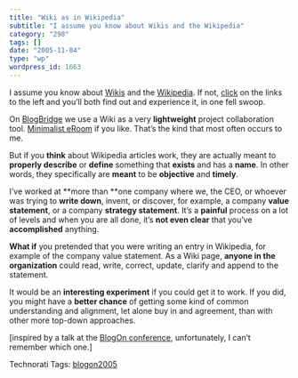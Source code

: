 ```yaml
---
title: "Wiki as in Wikipedia"
subtitle: "I assume you know about Wikis and the Wikipedia"
category: "298"
tags: []
date: "2005-11-04"
type: "wp"
wordpress_id: 1663
---
```

I assume you know about [Wikis](http://en.wikipedia.org/wiki/Wiki) and the [Wikipedia](http://www.wikipedia.org/). If not, [click](http://en.wikipedia.org/wiki/Wikipedia) on the links to the left and you’ll both find out and experience it, in one fell swoop.

On [BlogBridge](http://www.blogbridge.com/) we use a Wiki as a very **lightweight** project collaboration tool. [Minimalist eRoom](http://www.documentum.com/eroom/) if you like. That’s the kind that most often occurs to me.

But if you **think** about Wikipedia articles work, they are actually meant to **properly describe** or **define** something that **exists** and has a **name**. In other words, they specifically are **meant** to be **objective** and **timely**.

I’ve worked at **more than **one company where we, the CEO, or whoever was trying to **write down**, invent, or discover, for example, a company **value statement**, or a company **strategy statement**. It’s a **painful** process on a lot of levels and when you are all done, it’s **not even clear** that you’ve **accomplished** anything.

**What if** you pretended that you were writing an entry in Wikipedia, for example of the company value statement. As a Wiki page, **anyone in the organization** could read, write, correct, update, clarify and append to the statement.

It would be an **interesting experiment** if you could get it to work. If you did, you might have a **better chance** of getting some kind of common understanding and alignment, let alone buy in and agreement, than with other more top-down approaches.

[inspired by a talk at the [BlogOn conference](http://www.blogonevent.com/blogon2005/), unfortunately, I can’t remember which one.]

Technorati Tags: [blogon2005](http://www.technorati.com/tag/blogon2005)